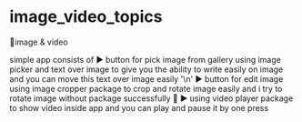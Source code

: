 # image_video_topics

🚀image & video 

simple app consists of 
▶️ button for  pick image from gallery using image picker and text over image 
to give you the ability to write easily on image and you can move this text over image easily '\n'
▶️ button for edit image using image cropper package to crop and rotate image easily 
and i try to rotate image without package successfully 🔅
▶️ using video player package to show video inside app and you can play and pause it by one press 

